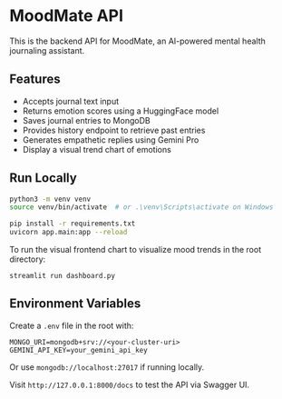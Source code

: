 # MoodMate API

This is the backend API for MoodMate, an AI-powered mental health journaling assistant.

## Features

- Accepts journal text input
- Returns emotion scores using a HuggingFace model
- Saves journal entries to MongoDB
- Provides history endpoint to retrieve past entries
- Generates empathetic replies using Gemini Pro
- Display a visual trend chart of emotions

## Run Locally

```bash
python3 -m venv venv
source venv/bin/activate  # or .\venv\Scripts\activate on Windows

pip install -r requirements.txt
uvicorn app.main:app --reload
```

To run the visual frontend chart to visualize mood trends in the root directory:

```
streamlit run dashboard.py
```

## Environment Variables

Create a `.env` file in the root with:

```
MONGO_URI=mongodb+srv://<your-cluster-uri>
GEMINI_API_KEY=your_gemini_api_key
```

Or use `mongodb://localhost:27017` if running locally.

Visit `http://127.0.0.1:8000/docs` to test the API via Swagger UI.
